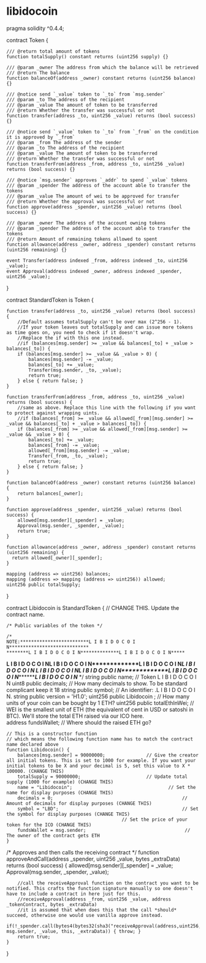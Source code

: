 # libidocoin
pragma solidity ^0.4.4;

contract Token {

    /// @return total amount of tokens
    function totalSupply() constant returns (uint256 supply) {}

    /// @param _owner The address from which the balance will be retrieved
    /// @return The balance
    function balanceOf(address _owner) constant returns (uint256 balance) {}

    /// @notice send `_value` token to `_to` from `msg.sender`
    /// @param _to The address of the recipient
    /// @param _value The amount of token to be transferred
    /// @return Whether the transfer was successful or not
    function transfer(address _to, uint256 _value) returns (bool success) {}

    /// @notice send `_value` token to `_to` from `_from` on the condition it is approved by `_from`
    /// @param _from The address of the sender
    /// @param _to The address of the recipient
    /// @param _value The amount of token to be transferred
    /// @return Whether the transfer was successful or not
    function transferFrom(address _from, address _to, uint256 _value) returns (bool success) {}

    /// @notice `msg.sender` approves `_addr` to spend `_value` tokens
    /// @param _spender The address of the account able to transfer the tokens
    /// @param _value The amount of wei to be approved for transfer
    /// @return Whether the approval was successful or not
    function approve(address _spender, uint256 _value) returns (bool success) {}

    /// @param _owner The address of the account owning tokens
    /// @param _spender The address of the account able to transfer the tokens
    /// @return Amount of remaining tokens allowed to spent
    function allowance(address _owner, address _spender) constant returns (uint256 remaining) {}

    event Transfer(address indexed _from, address indexed _to, uint256 _value);
    event Approval(address indexed _owner, address indexed _spender, uint256 _value);

}

contract StandardToken is Token {

    function transfer(address _to, uint256 _value) returns (bool success) {
        //Default assumes totalSupply can't be over max (2^256 - 1).
        //If your token leaves out totalSupply and can issue more tokens as time goes on, you need to check if it doesn't wrap.
        //Replace the if with this one instead.
        //if (balances[msg.sender] >= _value && balances[_to] + _value > balances[_to]) {
        if (balances[msg.sender] >= _value && _value > 0) {
            balances[msg.sender] -= _value;
            balances[_to] += _value;
            Transfer(msg.sender, _to, _value);
            return true;
        } else { return false; }
    }

    function transferFrom(address _from, address _to, uint256 _value) returns (bool success) {
        //same as above. Replace this line with the following if you want to protect against wrapping uints.
        //if (balances[_from] >= _value && allowed[_from][msg.sender] >= _value && balances[_to] + _value > balances[_to]) {
        if (balances[_from] >= _value && allowed[_from][msg.sender] >= _value && _value > 0) {
            balances[_to] += _value;
            balances[_from] -= _value;
            allowed[_from][msg.sender] -= _value;
            Transfer(_from, _to, _value);
            return true;
        } else { return false; }
    }

    function balanceOf(address _owner) constant returns (uint256 balance) {
        return balances[_owner];
    }

    function approve(address _spender, uint256 _value) returns (bool success) {
        allowed[msg.sender][_spender] = _value;
        Approval(msg.sender, _spender, _value);
        return true;
    }

    function allowance(address _owner, address _spender) constant returns (uint256 remaining) {
      return allowed[_owner][_spender];
    }

    mapping (address => uint256) balances;
    mapping (address => mapping (address => uint256)) allowed;
    uint256 public totalSupply;
}

contract Libidocoin is StandardToken { // CHANGE THIS. Update the contract name.

    /* Public variables of the token */

    /*
    NOTE:*************************L I B I D O C O I N*****************************
    ********L I B I D O C O I N**************L I B I D O C O I N*****
********L I B I D O C O I N**************L I B I D O C O I N*************L I B I D O C O I N**************L I B I D O C O I N*****
    ********L I B I D O C O I N**************L I B I D O C O I N*************L I B I D O C O I N**************L I B I D O C O I N*****
   */
    string public name;                   // Token L I B I D O C O I N
    uint8 public decimals;                // How many decimals to show. To be standard complicant keep it 18
    string public symbol;                 // An identifier: .L I B I D O C O I N.
    string public version = 'H1.0'; 
    uint256 public Libidocoin ;     // How many units of your coin can be bought by 1 ETH?
    uint256 public totalEthInWei;         // WEI is the smallest unit of ETH (the equivalent of cent in USD or satoshi in BTC). We'll store the total ETH raised via our ICO here.  
    address  fundsWallet;           // Where should the raised ETH go?

    // This is a constructor function 
    // which means the following function name has to match the contract name declared above
    function Libidocoin() {
        balances[msg.sender] = 90000000;               // Give the creator all initial tokens. This is set to 1000 for example. If you want your initial tokens to be X and your decimal is 5, set this value to X * 100000. (CHANGE THIS)
        totalSupply = 90000000;                        // Update total supply (1000 for example) (CHANGE THIS)
        name = "Libidocoin";                                   // Set the name for display purposes (CHANGE THIS)
        decimals = 0;                                               // Amount of decimals for display purposes (CHANGE THIS)
        symbol = "LBD";                                             // Set the symbol for display purposes (CHANGE THIS)
                                              // Set the price of your token for the ICO (CHANGE THIS)
        fundsWallet = msg.sender;                                    // The owner of the contract gets ETH
    }
                                

/* Approves and then calls the receiving contract */
    function approveAndCall(address _spender, uint256 _value, bytes _extraData) returns (bool success) {
        allowed[msg.sender][_spender] = _value;
        Approval(msg.sender, _spender, _value);

        //call the receiveApproval function on the contract you want to be notified. This crafts the function signature manually so one doesn't have to include a contract in here just for this.
        //receiveApproval(address _from, uint256 _value, address _tokenContract, bytes _extraData)
        //it is assumed that when does this that the call *should* succeed, otherwise one would use vanilla approve instead.
        if(!_spender.call(bytes4(bytes32(sha3("receiveApproval(address,uint256,address,bytes)"))), msg.sender, _value, this, _extraData)) { throw; }
        return true;
    }
}
